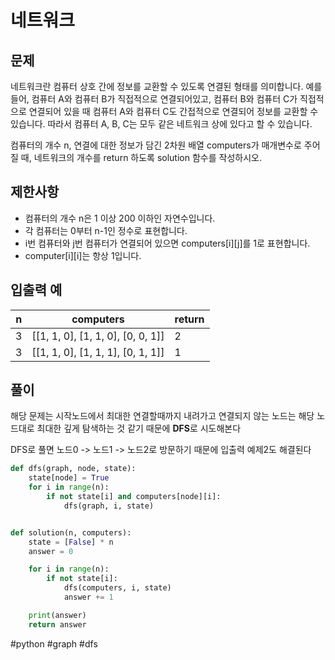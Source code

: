 # 네트워크

## 문제

네트워크란 컴퓨터 상호 간에 정보를 교환할 수 있도록 연결된 형태를 의미합니다. 예를 들어, 컴퓨터 A와 컴퓨터 B가 직접적으로 연결되어있고, 컴퓨터 B와 컴퓨터 C가 직접적으로 연결되어 있을 때 컴퓨터 A와 컴퓨터 C도 간접적으로 연결되어 정보를 교환할 수 있습니다. 따라서 컴퓨터 A, B, C는 모두 같은 네트워크 상에 있다고 할 수 있습니다.

컴퓨터의 개수 n, 연결에 대한 정보가 담긴 2차원 배열 computers가 매개변수로 주어질 때, 네트워크의 개수를 return 하도록 solution 함수를 작성하시오.

## 제한사항

- 컴퓨터의 개수 n은 1 이상 200 이하인 자연수입니다.
- 각 컴퓨터는 0부터 n-1인 정수로 표현합니다.
- i번 컴퓨터와 j번 컴퓨터가 연결되어 있으면 computers[i][j]를 1로 표현합니다.
- computer[i][i]는 항상 1입니다.

## 입출력 예

| n   | computers                         | return |
| --- | --------------------------------- | ------ |
| 3   | [[1, 1, 0], [1, 1, 0], [0, 0, 1]] | 2      |
| 3   | [[1, 1, 0], [1, 1, 1], [0, 1, 1]] | 1      |

## 풀이

해당 문제는 시작노드에서 최대한 연결할때까지 내려가고 연결되지 않는 노드는 해당 노드대로 최대한 깊게 탐색하는 것 같기 때문에 **DFS**로 시도해본다<br>

DFS로 풀면 노드0 -> 노드1 -> 노드2로 방문하기 때문에 입출력 예제2도 해결된다

```python
def dfs(graph, node, state):
    state[node] = True
    for i in range(n):
        if not state[i] and computers[node][i]:
            dfs(graph, i, state)


def solution(n, computers):
    state = [False] * n
    answer = 0

    for i in range(n):
        if not state[i]:
            dfs(computers, i, state)
            answer += 1

    print(answer)
    return answer
```

#python #graph #dfs
